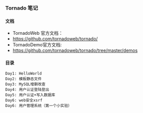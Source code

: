 ### Tornado 笔记

#### 文档
- TornadoWeb 官方文档： 
- https://github.com/tornadoweb/tornado/
- TornadoDemo官方文档: 
- https://github.com/tornadoweb/tornado/tree/master/demos

#### 目录
```
Day1: HelloWorld
Day2: 模板静态文件
Day3: MySQL增删改查
Day4: 用户认证登陆登出
Day5: 用户认证+写入数据库
Day6: web安全xsrf
Day6: 用户管理系统（第一个小实验）
